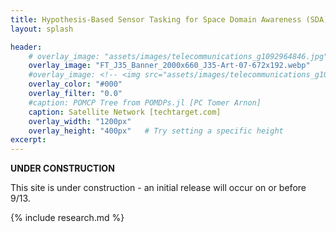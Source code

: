 ```yaml
---
title: Hypothesis-Based Sensor Tasking for Space Domain Awareness (SDA)
layout: splash

header:
    # overlay_image: "assets/images/telecommunications_g1092964846.jpg"
    overlay_image: "FT_J35_Banner_2000x660_J35-Art-07-672x192.webp"
    #overlay_image: <!-- <img src="assets/images/telecommunications_g1092964846.jpg" alt="Image" style="max-width: 1600px; height: auto;"> -->
    overlay_color: "#000"
    overlay_filter: "0.0"
    #caption: POMCP Tree from POMDPs.jl [PC Tomer Arnon]
    caption: Satellite Network [techtarget.com]
    overlay_width: "1200px"  
    overlay_height: "400px"   # Try setting a specific height
excerpt: 
---
```

<!-- <style>
  .page-header {
    background-size: contain !important; /* Make sure the image is not stretched */
    background-repeat: no-repeat;
    background-position: center;
    height: 400px; /* Adjust the height as needed */
    width: 1200px;
  }
</style> -->

<!-- <img src="assets/images/telecommunications_g1092964846.jpg" alt="Image" style="max-width: 1600px; height: auto;"> -->


**UNDER CONSTRUCTION**

This site is under construction - an initial release will occur on or before 9/13.

{% include research.md %}




